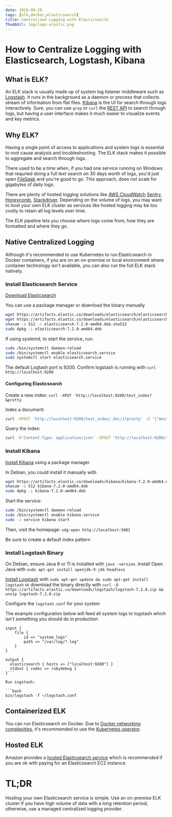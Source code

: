 ```yaml
---
date: 2018-09-20
tags: [elk,docker,elasticsearch]
title: Centralized Logging with Elasticsearch
ThumbUrl: img/logo-elastic.png
---
```


# How to Centralize Logging with Elasticsearch, Logstash, Kibana

## What is ELK?

An ELK stack is usually made up of system log listener middleware such as [Logstash](https://www.elastic.co/products/logstash). It runs in the background as a daemon or process that collects stream of information from flat files. [Kibana](https://www.elastic.co/products/kibana) is the UI for search through logs interactively. Sure, you can use `grep` or `curl` the [REST API](https://www.elastic.co/guide/en/elasticsearch/reference/current/search-search.html) to search through logs, but having a user interface makes it much easier to visualize events and key metrics.

## Why ELK?

Having a single point of access to applications and system logs is essential to root cause analysis and troubleshooting. The ELK stack makes it possible to aggregate and search through logs. 

There used to be a time when, if you had one service running on Windows that requried doing a full text search on 30 days worth of logs, you'd just open [FileSeek](https://www.fileseek.ca/) and you're good to go. This approach, does not scale for gigabytes of daily logs.

There are plenty of hosted logging solutions like [AWS CloudWatch](https://aws.amazon.com/cloudwatch/) [Sentry](https://sentry.io), [Honeycomb](https://www.honeycomb.io/), [Stackdriver](https://cloud.google.com/stackdriver/). Depending on the volume of logs, you may want to host your own ELK cluster as services like hosted logging may be too costly to retain all log levels over time.

The ELK pipeline lets you choose where logs come from, how they are formatted and where they go.

## Native Centralized Logging

Although it's recommended to use Kubernetes to run Elasticsearch in Docker containers, if you are on an on-premise or local environment where container technology isn't available, you can also run the full ELK stack natively.

### Install Elasticsearch Service

[Download Elasticsearch](https://www.elastic.co/downloads/elasticsearch) 

You can use a package manager or download the binary manually

```bash
wget https://artifacts.elastic.co/downloads/elasticsearch/elasticsearch-7.2.0-amd64.deb
wget https://artifacts.elastic.co/downloads/elasticsearch/elasticsearch-7.2.0-amd64.deb.sha512
shasum -a 512 -c elasticsearch-7.2.0-amd64.deb.sha512 
sudo dpkg -i elasticsearch-7.2.0-amd64.deb
```

If using systemd, to start the service, run:

```bash
sudo /bin/systemctl daemon-reload
sudo /bin/systemctl enable elasticsearch.service
sudo systemctl start elasticsearch.service
```

The default Logtash port is 9200. Confirm logstash is running with `curl http://localhost:9200`

#### Configuring Elasticsearch

Create a new index: `curl -XPUT 'http://localhost:9200/test_index?&pretty`

Index a document:
```bash
curl -XPOST 'http://localhost:9200/test_index/_doc/1?pretty' -d '{"message":"hello world"}' -H 'Content-Type: application/json'
```

Query the index:

```bash
curl -H'Content-Type: application/json' -XPOST "http://localhost:9200/test_index/_search?&pretty" -d'{"query": {"match": {"message": "hello world"}}}'
```

### Install Kibana

[Install Kibana](https://www.elastic.co/guide/en/kibana/current/deb.html#install-deb) using a package manager.

In Debian, you could install it manually with

```bash
wget https://artifacts.elastic.co/downloads/kibana/kibana-7.2.0-amd64.deb
shasum -a 512 kibana-7.2.0-amd64.deb 
sudo dpkg -i kibana-7.2.0-amd64.deb
```

Start the service:

```bash
sudo /bin/systemctl daemon-reload
sudo /bin/systemctl enable kibana.service
sudo -i service kibana start
```

Then, visit the homepage: `xdg-open http://localhost:5601`

Be sure to create a default index pattern

### Install Logstash Binary

On Debian, ensure Java 8 or 11 is installed with `java -version`.  Install Open Java with `sudo apt-get install openjdk-9-jdk-headless`

[Install Logstash](https://www.elastic.co/downloads/logstash) with `sudo apt-get update && sudo apt-get install logstash` or download the binary directly with `curl -O https://artifacts.elastic.co/downloads/logstash/logstash-7.2.0.zip && unzip logstash-7.2.0.zip` 

Configure the `logstash.conf` for your system

The example configuration below will feed all system logs to logstash which isn't something you should do in production

```
input { 
    file { 
        id => "system_logs" 
        path => "/var/log/*.log"
    } 
}

output {
  elasticsearch { hosts => ["localhost:9200"] }
  stdout { codec => rubydebug }
}```

Run Logstash:

```bash
bin/logstash -f ~/logstash.conf
```


## Containerized ELK 

You can run Elasticsearch on Docker. Due to [Docker networking complexities](https://www.elastic.co/blog/docker-networking), it's recommended to use the [Kubernetes operator](https://www.elastic.co/elasticsearch-kubernetes).

## Hosted ELK

Amazon provides a [hosted Elasticsearch service](https://aws.amazon.com/elasticsearch-service/) which is recommended if you are ok with paying for an Elasticsearch EC2 instance.


# TL;DR

Hosting your own Elasticsearch service is simple. Use an on-premise ELK cluster if you have high volume of data with a long retention period, otherwise, use a managed centralized logging provider.
